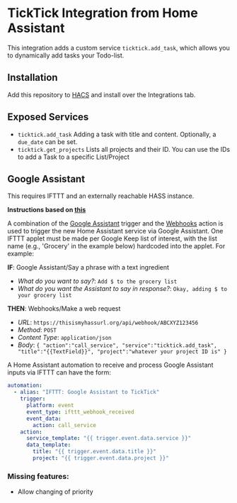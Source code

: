 # TickTick Integration from Home Assistant

This integration adds a custom service `ticktick.add_task`, which allows you to dynamically add tasks your Todo-list.

## Installation

Add this repository to [HACS](https://hacs.xyz/) and install over the Integrations tab.

## Exposed Services

- `ticktick.add_task`
  Adding a task with title and content. Optionally, a `due_date` can be set.
- `ticktick.get_projects`
  Lists all projects and their ID. You can use the IDs to add a Task to a specific List/Project

## Google Assistant

This requires IFTTT and an externally reachable HASS instance.

**Instructions based on [this](https://github.com/aFrankLion/hass-google_keep#ifttt-applet-and-home-assistant-automation)**

A combination of the [Google Assistant](https://ifttt.com/google_assistant) trigger and the [Webhooks](https://ifttt.com/maker_webhooks) action is used to trigger the new Home Assistant service via Google Assistant.
One IFTTT applet must be made per Google Keep list of interest, with the list name (e.g., 'Grocery' in the example below) hardcoded into the applet.
For example:

**IF**: Google Assistant/Say a phrase with a text ingredient

- _What do you want to say?_: `Add $ to the grocery list`
- _What do you want the Assistant to say in response?_: `Okay, adding $ to your grocery list`

**THEN**: Webhooks/Make a web request

- _URL_: `https://thisismyhassurl.org/api/webhook/ABCXYZ123456`
- _Method_: `POST`
- _Content Type_: `application/json`
- _Body_: `{ "action":"call_service", "service":"ticktick.add_task", "title":"{{TextField}}", "project":"whatever your project ID is" }`

A Home Assistant automation to receive and process Google Assistant inputs via IFTTT can have the form:

```yaml
automation:
  - alias: "IFTTT: Google Assistant to TickTick"
    trigger:
      platform: event
      event_type: ifttt_webhook_received
      event_data:
        action: call_service
    action:
      service_template: "{{ trigger.event.data.service }}"
      data_template:
        title: "{{ trigger.event.data.title }}"
        project: "{{ trigger.event.data.project }}"
```

### Missing features:

- Allow changing of priority
